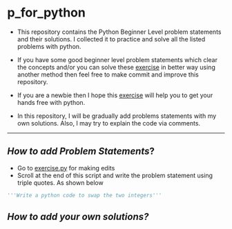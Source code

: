 # p_for_python

* This repository contains the Python Beginner Level problem statements and their solutions. I collected it to practice and solve all the listed problems with python.

* If you have some good beginner level problem statements which clear the concepts and/or you can solve these [exercise](https://github.com/kwattorama/p_for_python/blob/master/exercise.py) in better way using another method then feel free to make commit and improve this repository. 

* If you are a newbie then I hope this [exercise](https://github.com/kwattorama/p_for_python/blob/master/exercise.py) will help you to get your hands free with python. 

* In this repository, I will be gradually add problems statements with my own solutions. Also, I may try to explain the code via comments.
---

## *How to add Problem Statements*?
* Go to [exercise.py](https://github.com/kwattorama/p_for_python/blob/master/exercise.py) for making edits
* Scroll at the end of this script and write the problem statement using triple quotes. As shown below

```python
'''Write a python code to swap the two integers'''
```

## *How to add your own solutions?*
